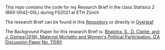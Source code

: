 This repo contains the code for my Research Brief in the class Statisics 2 (860-0042-00L) during FS2021 at ETH Zürich

The research Brief can be found in this [Repository](https://github.com/felanders/Statistics-2-Research-Brief-Latex) or directly in [Overleaf](https://www.overleaf.com/read/kpgnjrfcmxnj)

The Background  Paper for this research Brief is: [Bhalotra, S.,  D. Clarke,  and J. Gomes(2018). Maternal  Mortality  and  Women's Political Participation. IZA Discussion Paper No. 11590](https://doi.org/10.1101/19000570)
